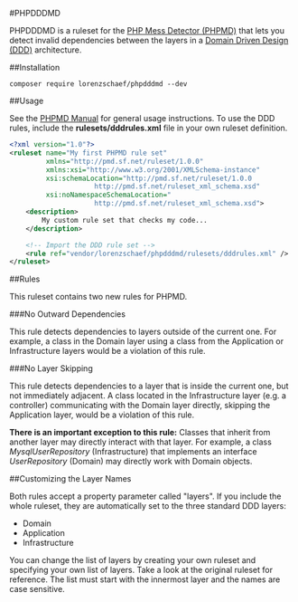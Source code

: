 #PHPDDDMD

PHPDDDMD is a ruleset for the [PHP Mess Detector (PHPMD)](https://github.com/phpmd/phpmd) 
that lets you detect invalid dependencies between the layers in a
[Domain Driven Design (DDD)](https://en.wikipedia.org/wiki/Domain-driven_design) 
architecture.

##Installation

    composer require lorenzschaef/phpdddmd --dev

##Usage

See the [PHPMD Manual](https://github.com/phpmd/phpmd#command-line-usage) 
for general usage instructions. To use the DDD rules, include
the **rulesets/dddrules.xml** file in your own ruleset definition.

```xml
<?xml version="1.0"?>
<ruleset name="My first PHPMD rule set"
         xmlns="http://pmd.sf.net/ruleset/1.0.0"
         xmlns:xsi="http://www.w3.org/2001/XMLSchema-instance"
         xsi:schemaLocation="http://pmd.sf.net/ruleset/1.0.0
                     http://pmd.sf.net/ruleset_xml_schema.xsd"
         xsi:noNamespaceSchemaLocation="
                     http://pmd.sf.net/ruleset_xml_schema.xsd">
    <description>
        My custom rule set that checks my code...
    </description>

    <!-- Import the DDD rule set -->
    <rule ref="vendor/lorenzschaef/phpdddmd/rulesets/dddrules.xml" />
</ruleset>
```

##Rules

This ruleset contains two new rules for PHPMD.

###No Outward Dependencies

This rule detects dependencies to layers outside of the current
one. For example, a class in the Domain layer using a class from 
the Application or Infrastructure layers would be a violation 
of this rule.

###No Layer Skipping

This rule detects dependencies to a layer that is inside the
current one, but not immediately adjacent. A class located in 
the Infrastructure layer (e.g. a controller) communicating with
the Domain layer directly, skipping the Application layer, would
be a violation of this rule.

**There is an important exception to this rule:** Classes that
inherit from another layer may directly interact
with that layer. For example, a class *MysqlUserRepository* 
(Infrastructure) that implements an interface *UserRepository* 
(Domain) may directly work with Domain objects.

##Customizing the Layer Names

Both rules accept a property parameter called "layers". If you 
include the whole ruleset, they are automatically set to the three
standard DDD layers: 
- Domain
- Application
- Infrastructure

You can change the list of layers by creating your own ruleset
and specifying your own list of layers. Take a look at the original
ruleset for reference. 
The list must start with the innermost layer and the names are
case sensitive.

